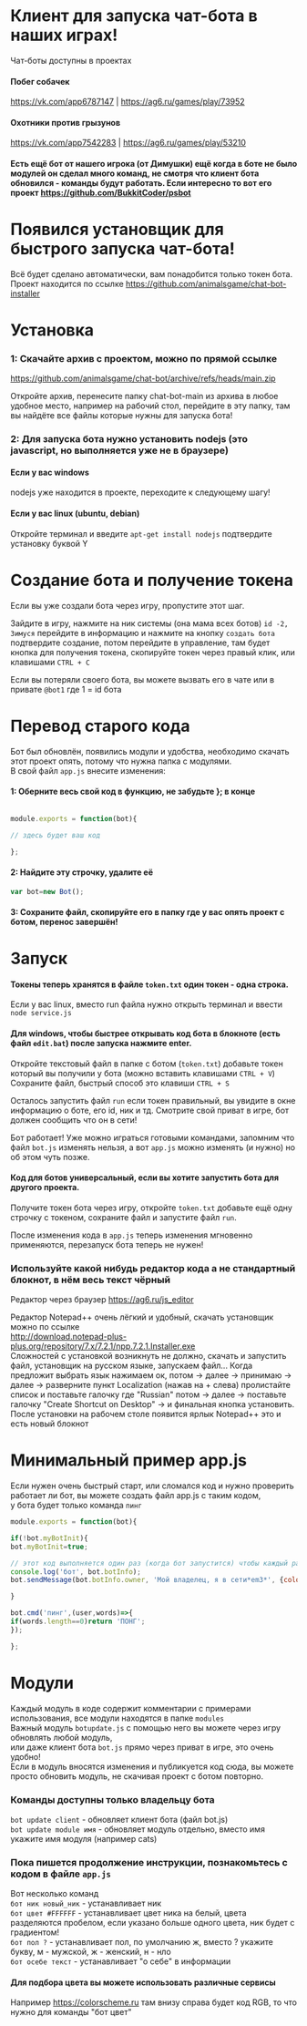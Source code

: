 # Клиент для запуска чат-бота в наших играх!
Чат-боты доступны в проектах

#### Побег собачек
https://vk.com/app6787147 | https://ag6.ru/games/play/73952

#### Охотники против грызунов
https://vk.com/app7542283 | https://ag6.ru/games/play/53210

#### Есть ещё бот от нашего игрока (от Димушки) ещё когда в боте не было модулей он сделал много команд, не смотря что клиент бота обновился - команды будут работать. Если интересно то вот его проект https://github.com/BukkitCoder/psbot

# Появился установщик для быстрого запуска чат-бота!
Всё будет сделано автоматически, вам понадобится только токен бота.  
Проект находится по ссылке https://github.com/animalsgame/chat-bot-installer

# Установка
### 1: Скачайте архив с проектом, можно по прямой ссылке
https://github.com/animalsgame/chat-bot/archive/refs/heads/main.zip

Откройте архив, перенесите папку chat-bot-main из архива в любое удобное место, например на рабочий стол, перейдите в эту папку, там вы найдёте все файлы которые нужны для запуска бота!

### 2: Для запуска бота нужно установить nodejs (это javascript, но выполняется уже не в браузере)
#### Если у вас windows
nodejs уже находится в проекте, переходите к следующему шагу!
#### Если у вас linux (ubuntu, debian)
Откройте терминал и введите `apt-get install nodejs` подтвердите установку буквой Y

# Создание бота и получение токена
Если вы уже создали бота через игру, пропустите этот шаг.

Зайдите в игру, нажмите на ник системы (она мама всех ботов) `id -2, Зимуся` перейдите в информацию и нажмите на кнопку `создать бота` подтвердите создание, потом перейдите в управление, там будет кнопка для получения токена, скопируйте токен через правый клик, или клавишами `CTRL + C`

Если вы потеряли своего бота, вы можете вызвать его в чате или в привате `@bot1` где 1 = id бота

# Перевод старого кода
Бот был обновлён, появились модули и удобства, необходимо скачать этот проект опять, потому что нужна папка с модулями.  
В свой файл `app.js` внесите изменения:
#### 1: Оберните весь свой код в функцию, не забудьте }; в конце
```js

module.exports = function(bot){

// здесь будет ваш код

};

```
#### 2: Найдите эту строчку, удалите её
```js
var bot=new Bot();
```

#### 3: Сохраните файл, скопируйте его в папку где у вас опять проект с ботом, перенос завершён!


# Запуск
#### Токены теперь хранятся в файле `token.txt` один токен - одна строка.

Если у вас linux, вместо run файла нужно открыть терминал и ввести `node service.js` 

#### Для windows, чтобы быстрее открывать код бота в блокноте (есть файл `edit.bat`) после запуска нажмите enter.
Откройте текстовый файл в папке с ботом (`token.txt`) добавьте токен который вы получили у бота (можно вставить клавишами `CTRL + V`) Сохраните файл, быстрый способ это клавиши `CTRL + S`

Осталось запустить файл `run` если токен правильный, вы увидите в окне информацию о боте, его id, ник и тд. Смотрите свой приват в игре, бот должен сообщить что он в сети!

Бот работает! Уже можно играться готовыми командами, запомним что файл `bot.js` изменять нельзя, а вот `app.js` можно изменять (и нужно) но об этом чуть позже.

#### Код для ботов универсальный, если вы хотите запустить бота для другого проекта.
Получите токен бота через игру, откройте `token.txt` добавьте ещё одну строчку с токеном, сохраните файл и запустите файл `run`.

После изменения кода в `app.js` теперь изменения мгновенно применяются, перезапуск бота теперь не нужен!

### Используйте какой нибудь редактор кода а не стандартный блокнот, в нём весь текст чёрный
Редактор через браузер https://ag6.ru/js_editor

Редактор Notepad++ очень лёгкий и удобный, скачать установщик можно по ссылке  
http://download.notepad-plus-plus.org/repository/7.x/7.2.1/npp.7.2.1.Installer.exe  
Сложностей с установкой возникнуть не должно, скачать и запустить файл, установщик на русском языке, запускаем файл...
Когда предложит выбрать язык нажимаем ок, потом -> далее -> принимаю -> далее -> разверните пункт Localization (нажав на + слева) пролистайте список и поставьте галочку где "Russian" потом -> далее -> поставьте галочку "Create Shortcut on Desktop" -> и финальная кнопка установить. После установки на рабочем столе появится ярлык Notepad++ это и есть новый блокнот

# Минимальный пример app.js
Если нужен очень быстрый старт, или сломался код и нужно проверить работает ли бот, вы можете создать файл app.js с таким кодом,  
у бота будет только команда `пинг`
```js
module.exports = function(bot){

if(!bot.myBotInit){
bot.myBotInit=true;

// этот код выполняется один раз (когда бот запустится) чтобы каждый раз после изменения файла не отправлял уведомление что бот в сети, ведь он и так в сети!
console.log('бот', bot.botInfo);
bot.sendMessage(bot.botInfo.owner, 'Мой владелец, я в сети*em3*', {color:['#f1a0b3', '#FFFF00', '#54EFF7']});

}

bot.cmd('пинг',(user,words)=>{
if(words.length==0)return 'ПОНГ';
});

};
```

# Модули
Каждый модуль в коде содержит комментарии с примерами использования, все модули находятся в папке `modules`  
Важный модуль `botupdate.js` с помощью него вы можете через игру обновлять любой модуль,  
или даже клиент бота `bot.js` прямо через приват в игре, это очень удобно!  
Если в модуль вносятся изменения и публикуется код сюда, вы можете просто обновить модуль, не скачивая проект с ботом повторно.

### Команды доступны только владельцу бота
`bot update client` - обновляет клиент бота (файл bot.js)  
`bot update module имя` - обновляет модуль отдельно, вместо имя укажите имя модуля (например cats)

### Пока пишется продолжение инструкции, познакомьтесь с кодом в файле `app.js`

Вот несколько команд  
`бот ник новый_ник` - устанавливает ник  
`бот цвет #FFFFFF` - устанавливает цвет ника на белый, цвета разделяются пробелом, если указано больше одного цвета, ник будет с градиентом!  
`бот пол ?` - устанавливает пол, по умолчанию ж, вместо ? укажите букву, м - мужской, ж - женский, н - нло  
`бот осебе текст` - устанавливает "о себе" в информации

#### Для подбора цвета вы можете использовать различные сервисы
Например https://colorscheme.ru там внизу справа будет код RGB, то что нужно для команды "бот цвет"
